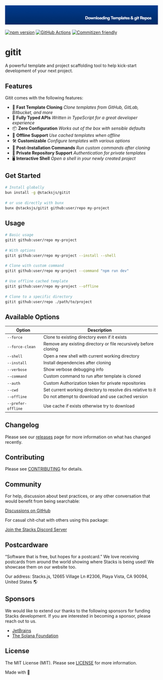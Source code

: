 <p align="center"><img src=".github/art/cover.jpg" alt="Social Card of this repo"></p>

[![npm version][npm-version-src]][npm-version-href]
[![GitHub Actions][github-actions-src]][github-actions-href]
[![Commitizen friendly](https://img.shields.io/badge/commitizen-friendly-brightgreen.svg)](http://commitizen.github.io/cz-cli/)
<!-- [![npm downloads][npm-downloads-src]][npm-downloads-href] -->
<!-- [![Codecov][codecov-src]][codecov-href] -->

# gitit

A powerful template and project scaffolding tool to help kick-start development of your next project.

## Features

Gitit comes with the following features:

- 🚀 **Fast Template Cloning** _Clone templates from GitHub, GitLab, Bitbucket, and more_
- 💪 **Fully Typed APIs** _Written in TypeScript for a great developer experience_
- 📦 **Zero Configuration** _Works out of the box with sensible defaults_
- 🔄 **Offline Support** _Use cached templates when offline_
- 🛠️ **Customizable** _Configure templates with various options_
- 🧩 **Post-Installation Commands** _Run custom commands after cloning_
- 🔑 **Private Repository Support** _Authentication for private templates_
- 🖥️ **Interactive Shell** _Open a shell in your newly created project_

## Get Started

```bash
# Install globally
bun install -g @stacksjs/gitit

# or use directly with bunx
bunx @stacksjs/gitit github:user/repo my-project
```

## Usage

```bash
# Basic usage
gitit github:user/repo my-project

# With options
gitit github:user/repo my-project --install --shell

# Clone with custom command
gitit github:user/repo my-project --command "npm run dev"

# Use offline cached template
gitit github:user/repo my-project --offline

# Clone to a specific directory
gitit github:user/repo ./path/to/project
```

## Available Options

| Option | Description |
|--------|-------------|
| `--force` | Clone to existing directory even if it exists |
| `--force-clean` | Remove any existing directory or file recursively before cloning |
| `--shell` | Open a new shell with current working directory |
| `--install` | Install dependencies after cloning |
| `--verbose` | Show verbose debugging info |
| `--command` | Custom command to run after template is cloned |
| `--auth` | Custom Authorization token for private repositories |
| `--cwd` | Set current working directory to resolve dirs relative to it |
| `--offline` | Do not attempt to download and use cached version |
| `--prefer-offline` | Use cache if exists otherwise try to download |

## Changelog

Please see our [releases](https://github.com/stackjs/gitit/releases) page for more information on what has changed recently.

## Contributing

Please see [CONTRIBUTING](.github/CONTRIBUTING.md) for details.

## Community

For help, discussion about best practices, or any other conversation that would benefit from being searchable:

[Discussions on GitHub](https://github.com/stacksjs/gitit/discussions)

For casual chit-chat with others using this package:

[Join the Stacks Discord Server](https://discord.gg/stacksjs)

## Postcardware

“Software that is free, but hopes for a postcard.” We love receiving postcards from around the world showing where Stacks is being used! We showcase them on our website too.

Our address: Stacks.js, 12665 Village Ln #2306, Playa Vista, CA 90094, United States 🌎

## Sponsors

We would like to extend our thanks to the following sponsors for funding Stacks development. If you are interested in becoming a sponsor, please reach out to us.

- [JetBrains](https://www.jetbrains.com/)
- [The Solana Foundation](https://solana.com/)

## License

The MIT License (MIT). Please see [LICENSE](LICENSE.md) for more information.

Made with 💙

<!-- Badges -->
[npm-version-src]: https://img.shields.io/npm/v/@stacksjs/gitit?style=flat-square
[npm-version-href]: https://npmjs.com/package/@stacksjs/gitit
[github-actions-src]: https://img.shields.io/github/actions/workflow/status/stacksjs/gitit/ci.yml?style=flat-square&branch=main
[github-actions-href]: https://github.com/stacksjs/gitit/actions?query=workflow%3Aci

<!-- [codecov-src]: https://img.shields.io/codecov/c/gh/stacksjs/gitit/main?style=flat-square
[codecov-href]: https://codecov.io/gh/stacksjs/gitit -->
